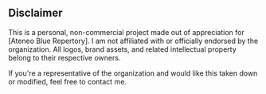 ## Disclaimer
This is a personal, non-commercial project made out of appreciation for [Ateneo Blue Repertory]. I am not affiliated with or officially endorsed by the organization. All logos, brand assets, and related intellectual property belong to their respective owners.

If you're a representative of the organization and would like this taken down or modified, feel free to contact me.
